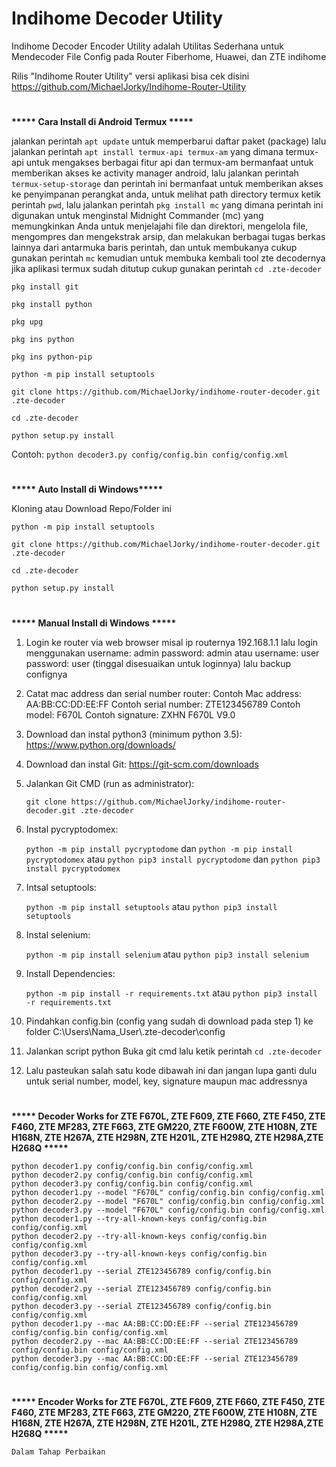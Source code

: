 # Indihome Decoder Utility
Indihome Decoder Encoder Utility adalah Utilitas Sederhana untuk Mendecoder File Config pada Router Fiberhome, Huawei, dan ZTE indihome

Rilis "Indihome Router Utility" versi aplikasi bisa cek disini https://github.com/MichaelJorky/Indihome-Router-Utility
#
<b>***** Cara Install di Android Termux *****</b>

jalankan perintah ```apt update``` untuk memperbarui daftar paket (package) lalu jalankan perintah ```apt install termux-api termux-am``` yang dimana termux-api untuk mengakses berbagai fitur api dan termux-am bermanfaat untuk memberikan akses ke activity manager android, lalu jalankan perintah ```termux-setup-storage``` dan perintah ini bermanfaat untuk memberikan akses ke penyimpanan perangkat anda, untuk melihat path directory termux ketik perintah ```pwd```, lalu jalankan perintah ```pkg install mc``` yang dimana perintah ini digunakan untuk menginstal Midnight Commander (mc) yang memungkinkan Anda untuk menjelajahi file dan direktori, mengelola file, mengompres dan mengekstrak arsip, dan melakukan berbagai tugas berkas lainnya dari antarmuka baris perintah, dan untuk membukanya cukup gunakan perintah ```mc``` kemudian untuk membuka kembali tool zte decodernya jika aplikasi termux sudah ditutup cukup gunakan perintah ```cd .zte-decoder```
```
pkg install git
```
```
pkg install python
```
```
pkg upg
```
```
pkg ins python
```
```
pkg ins python-pip
```
```
python -m pip install setuptools
```
```
git clone https://github.com/MichaelJorky/indihome-router-decoder.git .zte-decoder
```
```
cd .zte-decoder
```
```
python setup.py install
```
Contoh: ```python decoder3.py config/config.bin config/config.xml```
#
<b>***** Auto Install di Windows*****</b>

Kloning atau Download Repo/Folder ini
```
python -m pip install setuptools
```
```
git clone https://github.com/MichaelJorky/indihome-router-decoder.git .zte-decoder
```
```
cd .zte-decoder
```
```
python setup.py install
```
#
<b>***** Manual Install di Windows *****</b>

1. Login ke router via web browser misal ip routernya 192.168.1.1 lalu login menggunakan username: admin password: admin atau username: user password: user (tinggal disesuaikan untuk loginnya) lalu backup confignya

2. Catat mac address dan serial number router:
Contoh Mac address: AA:BB:CC:DD:EE:FF
Contoh serial number: ZTE123456789
Contoh model: F670L
Contoh signature: ZXHN F670L V9.0

4. Download dan instal python3 (minimum python 3.5):
https://www.python.org/downloads/

5. Download dan instal Git:
https://git-scm.com/downloads

6. Jalankan Git CMD (run as administrator):

   ```git clone https://github.com/MichaelJorky/indihome-router-decoder.git .zte-decoder```

7. Instal pycryptodomex: 

   ```python -m pip install pycryptodome``` 
dan
```python -m pip install pycryptodomex``` 
atau
```python pip3 install pycryptodome```
dan
```python pip3 install pycryptodomex```

8. Intsal setuptools:

   ```python -m pip install setuptools``` 
atau
```python pip3 install setuptools```

9. Instal selenium:

   ```python -m pip install selenium``` 
atau
```python pip3 install selenium```

10. Install Dependencies:

    ```python -m pip install -r requirements.txt```
atau
```python pip3 install -r requirements.txt```

11. Pindahkan config.bin (config yang sudah di download pada step 1) ke folder C:\Users\Nama_User\\.zte-decoder\config

12. Jalankan script python
Buka git cmd lalu ketik perintah ```cd .zte-decoder```

13. Lalu pasteukan salah satu kode dibawah ini dan jangan lupa ganti dulu untuk serial number, model, key, signature maupun mac addressnya
#
<b>***** Decoder Works for ZTE F670L, ZTE F609, ZTE F660, ZTE F450, ZTE F460, ZTE MF283, ZTE F663, ZTE GM220, ZTE F600W, ZTE H108N, ZTE H168N, ZTE H267A, ZTE H298N, ZTE H201L, ZTE H298Q, ZTE H298A,ZTE H268Q *****</b>
```
python decoder1.py config/config.bin config/config.xml
python decoder2.py config/config.bin config/config.xml
python decoder3.py config/config.bin config/config.xml
python decoder1.py --model "F670L" config/config.bin config/config.xml
python decoder2.py --model "F670L" config/config.bin config/config.xml
python decoder3.py --model "F670L" config/config.bin config/config.xml
python decoder1.py --try-all-known-keys config/config.bin config/config.xml
python decoder2.py --try-all-known-keys config/config.bin config/config.xml
python decoder3.py --try-all-known-keys config/config.bin config/config.xml
python decoder1.py --serial ZTE123456789 config/config.bin config/config.xml
python decoder2.py --serial ZTE123456789 config/config.bin config/config.xml
python decoder3.py --serial ZTE123456789 config/config.bin config/config.xml
python decoder1.py --mac AA:BB:CC:DD:EE:FF --serial ZTE123456789 config/config.bin config/config.xml
python decoder2.py --mac AA:BB:CC:DD:EE:FF --serial ZTE123456789 config/config.bin config/config.xml
python decoder3.py --mac AA:BB:CC:DD:EE:FF --serial ZTE123456789 config/config.bin config/config.xml
```
#
<b>***** Encoder Works for ZTE F670L, ZTE F609, ZTE F660, ZTE F450, ZTE F460, ZTE MF283, ZTE F663, ZTE GM220, ZTE F600W, ZTE H108N, ZTE H168N, ZTE H267A, ZTE H298N, ZTE H201L, ZTE H298Q, ZTE H298A,ZTE H268Q *****</b>
```
Dalam Tahap Perbaikan
```
